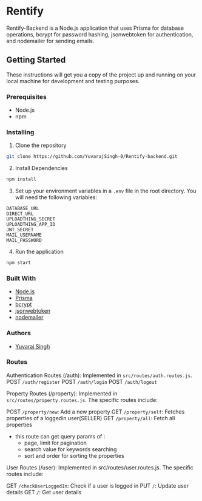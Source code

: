 # Rentify

Rentify-Backend is a Node.js application that uses Prisma for database operations, bcrypt for password hashing, jsonwebtoken for authentication, and nodemailer for sending emails.

## Getting Started

These instructions will get you a copy of the project up and running on your local machine for development and testing purposes.

### Prerequisites

- Node.js
- npm

### Installing

1. Clone the repository
```sh
git clone https://github.com/YuvarajSingh-0/Rentify-backend.git
```
2. Install Dependencies
```sh
npm install
```
3. Set up your environment variables in a `.env` file in the root directory. You will need the following variables:
```
DATABASE_URL
DIRECT_URL
UPLOADTHING_SECRET
UPLOADTHING_APP_ID
JWT_SECRET
MAIL_USERNAME
MAIL_PASSWORD
```
4. Run the application
```sh
npm start
```

### Built With

- [Node.js](https://nodejs.org/)
- [Prisma](https://www.prisma.io/)
- [bcrypt](https://www.npmjs.com/package/bcrypt)
- [jsonwebtoken](https://www.npmjs.com/package/jsonwebtoken)
- [nodemailer](https://www.npmjs.com/package/nodemailer)

### Authors
- [Yuvaraj Singh](https://www.github.com/yuvarajsingh-0)

### Routes

Authentication Routes (/auth): Implemented in `src/routes/auth.routes.js`. 
POST `/auth/register`
POST `/auth/login`
POST `/auth/logout`

Property Routes (/property): Implemented in `src/routes/property.routes.js`. The specific routes include:

POST `/property/new`: Add a new property
GET `/property/self`: Fetches properties of a loggedin user(SELLER)
GET `/property/all`: Fetch all properties
- this route can get query params of :
    - page, limit for pagination
    - search value for keywords searching
    - sort and order for sorting the properties

User Routes (/user): Implemented in src/routes/user.routes.js. The specific routes include:

GET `/checkUserLoggedIn`: Check if a user is logged in
PUT `/`: Update user details
GET `/`: Get user details
